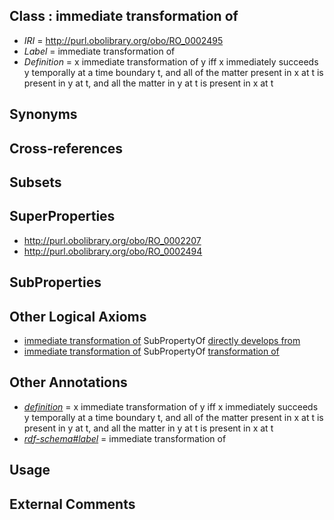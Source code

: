 
## Class : immediate transformation of

 * *IRI* = http://purl.obolibrary.org/obo/RO_0002495
 * *Label* = immediate transformation of
 * *Definition* = x immediate transformation of y iff x immediately succeeds y temporally at a time boundary t, and all of the matter present in x at t is present in y at t, and all the matter in y at t is present in x at t

## Synonyms


## Cross-references


## Subsets


## SuperProperties

 * <http://purl.obolibrary.org/obo/RO_0002207>
 * <http://purl.obolibrary.org/obo/RO_0002494>

## SubProperties


## Other Logical Axioms

 * [immediate transformation of](../../RO/95/RO_0002495.md) SubPropertyOf [directly develops from](../../RO/07/RO_0002207.md)
 * [immediate transformation of](../../RO/95/RO_0002495.md) SubPropertyOf [transformation of](../../RO/94/RO_0002494.md)

## Other Annotations

 * *[definition](../../IAO/15/IAO_0000115.md)* = x immediate transformation of y iff x immediately succeeds y temporally at a time boundary t, and all of the matter present in x at t is present in y at t, and all the matter in y at t is present in x at t
 * *[rdf-schema#label](../../el/rdf-schema#label.md)* = immediate transformation of

## Usage


## External Comments

